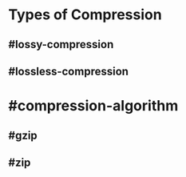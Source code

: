# Types of Compression
## #lossy-compression
## #lossless-compression
# #compression-algorithm
## #gzip
## #zip 
